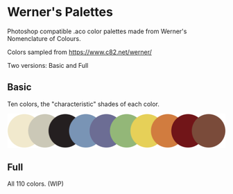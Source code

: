 # Werner's Palettes
Photoshop compatible .aco color palettes made from Werner's Nomenclature of Colours.

Colors sampled from https://www.c82.net/werner/

Two versions: Basic and Full

## Basic
Ten colors, the "characteristic" shades of each color.

![Alt Text](https://github.com/GameVogue/wernerspalettes/blob/master/werner%20basic.png "Basic Colors")

## Full
All 110 colors. (WIP)

